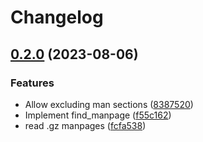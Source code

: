 # Changelog

## [0.2.0](https://github.com/ysthakur/man_completions/compare/man_completions-v0.1.0...man_completions-v0.2.0) (2023-08-06)


### Features

* Allow excluding man sections ([8387520](https://github.com/ysthakur/man_completions/commit/8387520e4add4ee96969f644d08fb6ed6e301d95))
* Implement find_manpage ([f55c162](https://github.com/ysthakur/man_completions/commit/f55c162d721cc9a2a6b10c6c214383933393246e))
* read .gz manpages ([fcfa538](https://github.com/ysthakur/man_completions/commit/fcfa5389ad630e0ad71fb7838cc9dc7e780a194c))
